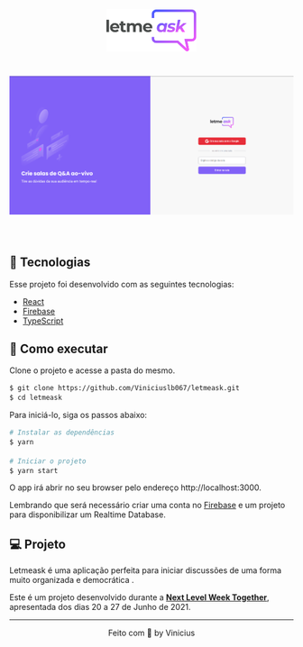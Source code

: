 <p align="center">
  <img alt="Letmeask" src=".github/logo.svg" width="160px">
</p>


<h1 align="center">
    <img alt="Letmeask" src=".github/home.png">
</h1>

<br>

## 🧪 Tecnologias

Esse projeto foi desenvolvido com as seguintes tecnologias:

- [React](https://reactjs.org)
- [Firebase](https://firebase.google.com/)
- [TypeScript](https://www.typescriptlang.org/)

## 🚀 Como executar

Clone o projeto e acesse a pasta do mesmo.

```bash
$ git clone https://github.com/Viniciuslb067/letmeask.git
$ cd letmeask
```

Para iniciá-lo, siga os passos abaixo:
```bash
# Instalar as dependências
$ yarn

# Iniciar o projeto
$ yarn start
```
O app irá abrir no seu browser pelo endereço http://localhost:3000.

Lembrando que será necessário criar uma conta no [Firebase](https://firebase.google.com/) e um projeto para disponibilizar um Realtime Database.

## 💻 Projeto

Letmeask é uma aplicação perfeita para iniciar discussões de uma forma muito organizada e democrática . 

Este é um projeto desenvolvido durante a **[Next Level Week Together](https://nextlevelweek.com/)**, apresentada dos dias 20 a 27 de Junho de 2021.


---

<p align="center">
  Feito com 💜 by Vinicius
</p>

